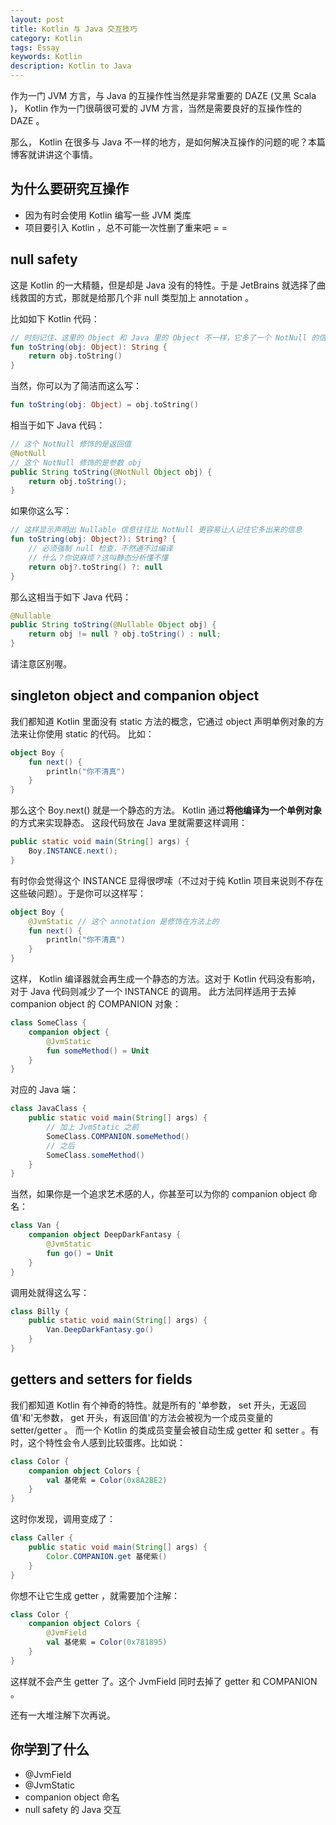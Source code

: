 ```yaml
---
layout: post
title: Kotlin 与 Java 交互技巧
category: Kotlin
tags: Essay
keywords: Kotlin
description: Kotlin to Java
---
```


作为一门 JVM 方言，与 Java 的互操作性当然是非常重要的 DAZE (又黑 Scala )， Kotlin 作为一门很萌很可爱的 JVM 方言，当然是需要良好的互操作性的 DAZE 。

那么， Kotlin 在很多与 Java 不一样的地方，是如何解决互操作的问题的呢？本篇博客就讲讲这个事情。

## 为什么要研究互操作

+ 因为有时会使用 Kotlin 编写一些 JVM 类库
+ 项目要引入 Kotlin ，总不可能一次性删了重来吧 = =

## null safety 

这是 Kotlin 的一大精髓，但是却是 Java 没有的特性。于是 JetBrains 就选择了曲线救国的方式，那就是给那几个非 null 类型加上 annotation 。

比如如下 Kotlin 代码：

```kotlin
// 时刻记住，这里的 Object 和 Java 里的 Object 不一样，它多了一个 NotNull 的信息。 String 也是
fun toString(obj: Object): String {
	return obj.toString()
}
```

当然，你可以为了简洁而这么写：

```kotlin
fun toString(obj: Object) = obj.toString()
```

相当于如下 Java 代码：

```java
// 这个 NotNull 修饰的是返回值
@NotNull
// 这个 NotNull 修饰的是参数 obj
public String toString(@NotNull Object obj) {
	return obj.toString();
}
```

如果你这么写：

```kotlin
// 这样显示声明出 Nullable 信息往往比 NotNull 更容易让人记住它多出来的信息
fun toString(obj: Object?): String? {
	// 必须强制 null 检查，不然通不过编译
	// 什么？你说麻烦？这叫静态分析懂不懂
	return obj?.toString() ?: null
}
```

那么这相当于如下 Java 代码：

```java
@Nullable
public String toString(@Nullable Object obj) {
	return obj != null ? obj.toString() : null;
}
```

请注意区别喔。

## singleton object and companion object

我们都知道 Kotlin 里面没有 static 方法的概念，它通过 object 声明单例对象的方法来让你使用 static 的代码。
比如：

```kotlin
object Boy {
	fun next() {
		println("你不清真")
	}
}
```

那么这个 Boy.next() 就是一个静态的方法。 Kotlin 通过**将他编译为一个单例对象**的方式来实现静态。
这段代码放在 Java 里就需要这样调用：

```java
public static void main(String[] args) {
	Boy.INSTANCE.next();
}
```

有时你会觉得这个 INSTANCE 显得很啰嗦（不过对于纯 Kotlin 项目来说则不存在这些破问题）。于是你可以这样写：

```kotlin
object Boy {
	@JvmStatic // 这个 annotation 是修饰在方法上的
	fun next() {
		println("你不清真")
	}
}
```

这样， Kotlin 编译器就会再生成一个静态的方法。这对于 Kotlin 代码没有影响，对于 Java 代码则减少了一个 INSTANCE 的调用。
此方法同样适用于去掉 companion object 的 COMPANION 对象：

```kotlin
class SomeClass {
	companion object {
		@JvmStatic
		fun someMethod() = Unit
	}
}
```

对应的 Java 端：

```java
class JavaClass {
	public static void main(String[] args) {
		// 加上 JvmStatic 之前
		SomeClass.COMPANION.someMethod()
		// 之后
		SomeClass.someMethod()
	}
}
```

当然，如果你是一个追求艺术感的人，你甚至可以为你的 companion object 命名：

```kotlin
class Van {
	companion object DeepDarkFantasy {
		@JvmStatic
		fun go() = Unit
	}
}
```

调用处就得这么写：

```java
class Billy {
	public static void main(String[] args) {
		Van.DeepDarkFantasy.go()
	}
}
```

## getters and setters for fields

我们都知道 Kotlin 有个神奇的特性。就是所有的 '单参数， set 开头，无返回值'和'无参数， get 开头，有返回值'的方法会被视为一个成员变量的 setter/getter 。
而一个 Kotlin 的类成员变量会被自动生成 getter 和 setter 。有时，这个特性会令人感到比较蛋疼。比如说：

```kotlin
class Color {
	companion object Colors {
		val 基佬紫 = Color(0x8A2BE2)
	}
}
```

这时你发现，调用变成了：

```java
class Caller {
	public static void main(String[] args) {
		Color.COMPANION.get 基佬紫()
	}
}
```

你想不让它生成 getter ，就需要加个注解：

```kotlin
class Color {
	companion object Colors {
		@JvmField
		val 基佬紫 = Color(0x781895)
	}
}
```

这样就不会产生 getter 了。这个 JvmField 同时去掉了 getter 和 COMPANION 。

还有一大堆注解下次再说。

## 你学到了什么

+ @JvmField
+ @JvmStatic
+ companion object 命名
+ null safety 的 Java 交互







